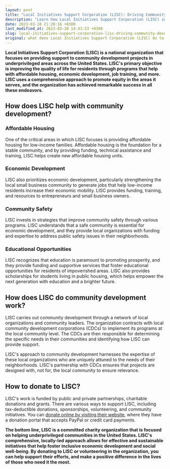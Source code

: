```yaml
---
layout: post
title: "Local Initiatives Support Corporation (LISC): Driving Community Development through Charitable Donations"
description: "Learn how Local Initiatives Support Corporation (LISC) supports community development through charity and how you can make a donation to help their cause."
date: 2023-03-18 21:28:16 +0300
last_modified_at: 2023-03-20 14:41:53 +0300
slug: local-initiatives-support-corporation-lisc-driving-community-development-through-charitable-donations
original: what does Local Initiatives Support Corporation (LISC) do to help with community development as a charity, how do they do it, how can i donate?
---
```

**Local Initiatives Support Corporation (LISC) is a national organization that focuses on providing support to community development projects in underprivileged areas across the United States. LISC's primary objective is improving the quality of life for residents through programs that help with affordable housing, economic development, job training, and more. LISC uses a comprehensive approach to promote equity in the areas it serves, and the organization has achieved remarkable success in all these endeavors.**

## How does LISC help with community development?

### Affordable Housing

One of the critical areas in which LISC focuses is providing affordable housing for low-income families. Affordable housing is the foundation for a stable community, and by providing funding, technical assistance and training, LISC helps create new affordable housing units.

### Economic Development

LISC also prioritizes economic development, particularly strengthening the local small business community to generate jobs that help low-income residents increase their economic mobility. LISC provides funding, training, and resources to entrepreneurs and small business owners.

### Community Safety

LISC invests in strategies that improve community safety through various programs. LISC understands that a safe community is essential for economic development, and they provide local organizations with funding and expertise to address public safety issues in their neighborhoods.

### Educational Opportunities

LISC recognizes that education is paramount to promoting prosperity, and they provide funding and supportive services that foster educational opportunities for residents of impoverished areas. LISC also provides scholarships for students living in public housing, which helps empower the next generation with education and a brighter future.

## How does LISC do community development work?

LISC carries out community development through a network of local organizations and community leaders. The organization contracts with local community development corporations (CDCs) to implement its programs at the local community level. The CDCs are then responsible for determining the specific needs in their communities and identifying how LISC can provide support.

LISC's approach to community development harnesses the expertise of these local organizations who are uniquely attuned to the needs of their neighborhoods. LISC's partnership with CDCs ensures that projects are designed with, not for, the local community to ensure relevance.

## How to donate to LISC?

LISC's work is funded by public and private partnerships, charitable donations and grants. There are various ways to support LISC, including tax-deductible donations, sponsorships, volunteering, and community initiatives. You can [donate online by visiting their website](https://www.lisc.org/), where they have a donation portal that accepts PayPal or credit card payments.

**The bottom line, LISC is a committed charity organization that is focused on helping underprivileged communities in the United States. LISC's comprehensive, locally-led approach allows for effective and sustainable initiatives that help foster inclusive economic development and social well-being. By donating to LISC or volunteering in the organization, you can help support their efforts, and make a positive difference in the lives of those who need it the most.**